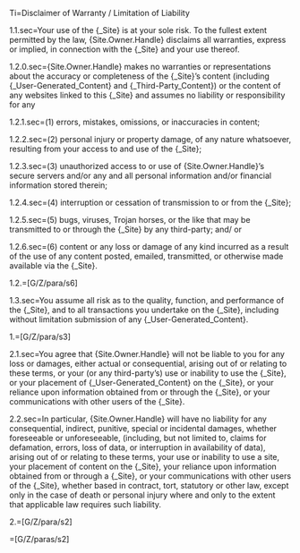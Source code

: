 Ti=Disclaimer of Warranty / Limitation of Liability

1.1.sec=Your use of the {_Site} is at your sole risk. To the fullest extent permitted by the law, {Site.Owner.Handle} disclaims all warranties, express or implied, in connection with the {_Site} and your use thereof.

1.2.0.sec={Site.Owner.Handle} makes no warranties or representations about the accuracy or completeness of the {_Site}’s content (including {_User-Generated_Content} and {_Third-Party_Content}) or the content of any websites linked to this {_Site} and assumes no liability or responsibility for any

1.2.1.sec=(1) errors, mistakes, omissions, or inaccuracies in content;

1.2.2.sec=(2) personal injury or property damage, of any nature whatsoever, resulting from your access to and use of the {_Site};

1.2.3.sec=(3) unauthorized access to or use of {Site.Owner.Handle}’s secure servers and/or any and all personal information and/or financial information stored therein;

1.2.4.sec=(4) interruption or cessation of transmission to or from the {_Site};

1.2.5.sec=(5) bugs, viruses, Trojan horses, or the like that may be transmitted to or through the {_Site} by any third-party; and/ or

1.2.6.sec=(6) content or any loss or damage of any kind incurred as a result of the use of any content posted, emailed, transmitted, or otherwise made available via the {_Site}.

1.2.=[G/Z/para/s6]

1.3.sec=You assume all risk as to the quality, function, and performance of the {_Site}, and to all transactions you undertake on the {_Site}, including without limitation submission of any {_User-Generated_Content}.

1.=[G/Z/para/s3]

2.1.sec=You agree that {Site.Owner.Handle} will not be liable to you for any loss or damages, either actual or consequential, arising out of or relating to these terms, or your (or any third-party’s) use or inability to use the {_Site}, or your placement of {_User-Generated_Content} on the {_Site}, or your reliance upon information obtained from or through the {_Site}, or your communications with other users of the {_Site}.

2.2.sec=In particular, {Site.Owner.Handle} will have no liability for any consequential, indirect, punitive, special or incidental damages, whether foreseeable or unforeseeable, (including, but not limited to, claims for defamation, errors, loss of data, or interruption in availability of data), arising out of or relating to these terms, your use or inability to use a site, your placement of content on the {_Site}, your reliance upon information obtained from or through a {_Site}, or your communications with other users of the {_Site}, whether based in contract, tort, statutory or other law, except only in the case of death or personal injury where and only to the extent that applicable law requires such liability.

2.=[G/Z/para/s2]

=[G/Z/paras/s2]
